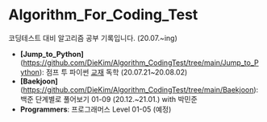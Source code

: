 # Algorithm_For_Coding_Test
코딩테스트 대비 알고리즘 공부 기록입니다. (20.07.~ing)

* __[Jump_to_Python]__(https://github.com/DieKim/Algorithm_CodingTest/tree/main/Jump_to_Python): 점프 투 파이썬 [교재](https://wikidocs.net/book/1) 독학 (20.07.21~20.08.02)  
* __[Baekjoon]__(https://github.com/DieKim/Algorithm_CodingTest/tree/main/Baekjoon): 백준 단계별로 풀어보기 01-09 (20.12.~21.01.) with 박민준
* __Programmers__: 프로그래머스 Level 01-05 (예정)



